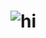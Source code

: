 # ![hi](https://64.media.tumblr.com/0855ffd410ae7f5375847b5f12ecf5a0/5ff287f278d306f1-b4/s2048x3072/01e964be2339612ec21d85f194c73095144c2f49.pnj)
